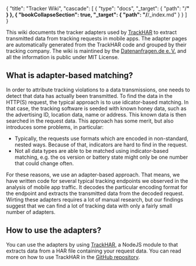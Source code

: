 {
  "title": "Tracker Wiki",
  "cascade": [
    {
      "type": "docs",
      "_target": {
        "path": "/**"
      }
    },
    {
      "bookCollapseSection": true,
      "_target": {
        "path": "/**/_index.md"
      }
    }
  ]
}

This wiki documents the tracker adapters used by [TrackHAR](https://github.com/tweaselORG/TrackHAR) to extract transmitted data from tracking requests in mobile apps. The adapter pages are automatically generated from the TrackHAR code and grouped by their tracking company. The wiki is maintined by the [Datenanfragen.de e.&thinsp;V.](https://www.datarequests.org/verein) and all the information is public under MIT License.

## What is adapter-based matching?

In order to attribute tracking violations to a data transmissions, one needs to detect that data has actually been transmitted. To find the data in the HTTP(S) request, the typical approach is to use idicator-based matching. In that case, the tracking software is seeded with known honey data, such as the advertising ID, location data, name or address. This known data is then searched in the request data. This approach has some merit, but also introduces some problems, in particular:

- Typically, the requests use formats which are encoded in non-standard, nested ways. Because of that, indicators are hard to find in the request.
- Not all data types are able to be matched using indicator-based matching, e.g. the os version or battery state might only be one number that could change often.

For these reasons, we use an adapter-based approach. That means, we have written code for several typical tracking endpoints we observed in the analysis of mobile app traffic. It decodes the particular encoding format for the endpoint and extracts the transmitted data from the decoded request. Wirting these adapters requires a lot of manual research, but our findings suggest that we can find a lot of tracking data with only a fairly small number of adapters.

## How to use the adapters?

You can use the adapters by using [TrackHAR](https://github.com/tweaselORG/TrackHAR), a NodeJS module to that extracts data from a HAR file containing your request data. You can read more on how to use TrackHAR in the [GitHub repository](https://github.com/tweaselORG/TrackHAR).
